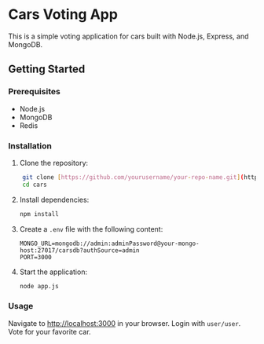 
# Cars Voting App

This is a simple voting application for cars built with Node.js, Express, and MongoDB.

## Getting Started

### Prerequisites

- Node.js
- MongoDB
- Redis


### Installation

1. Clone the repository:

```sh
    git clone [https://github.com/yourusername/your-repo-name.git](https://github.com/saurabhkothari/sample-apps.git)
    cd cars
```

2. Install dependencies:

    ```sh
    npm install
    ```

3. Create a `.env` file with the following content:

    ```env
    MONGO_URL=mongodb://admin:adminPassword@your-mongo-host:27017/carsdb?authSource=admin
    PORT=3000
    ```

4. Start the application:

    ```sh
    node app.js
    ```

### Usage

Navigate to [http://localhost:3000](http://localhost:3000) in your browser.
Login with `user/user`.
Vote for your favorite car.
```

